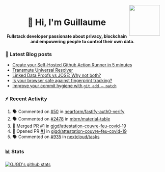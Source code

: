 <img align='right' src='https://user-images.githubusercontent.com/5713670/87202985-820dcb80-c2b6-11ea-9f56-7ec461c497c3.gif' width='100"'>

<h1 align="center">👋 Hi, I'm Guillaume</h1>
<h4 align="center">Fullstack developer passionate about privacy, blockchain and empowering people to control their own data.

### 📝 Latest Blog posts

<!-- BLOG-POST-LIST:START -->
- [Create your Self-Hosted Github Action Runner in 5 minutes](https://medium.com/@gjgd/create-your-self-hosted-github-action-runner-in-5-minutes-a9eff615edc4?source=rss-35e0d58bf235------2)
- [Transmute Universal Resolver](https://medium.com/transmute-techtalk/transmute-universal-resolver-b6c8509858f?source=rss-35e0d58bf235------2)
- [Linked Data Proofs vs JOSE: Why not both?](https://medium.com/transmute-techtalk/linked-data-proofs-vs-jose-why-not-both-1594393418cc?source=rss-35e0d58bf235------2)
- [Is your browser safe against fingerprint tracking?](https://medium.com/@gjgd/is-your-browser-safe-against-fingerprint-tracking-6126952b805b?source=rss-35e0d58bf235------2)
- [Improve your commit hygiene with `git add — patch`](https://medium.com/transmute-techtalk/improve-your-commit-hygiene-with-git-add-patch-3b7dd9c117c4?source=rss-35e0d58bf235------2)
<!-- BLOG-POST-LIST:END -->

### :zap: Recent Activity

<!--START_SECTION:activity-->
1. 🗣 Commented on [#50](https://github.com/nearform/fastify-auth0-verify/issues/50) in [nearform/fastify-auth0-verify](https://github.com/nearform/fastify-auth0-verify)
2. 🗣 Commented on [#2478](https://github.com/mbrn/material-table/issues/2478) in [mbrn/material-table](https://github.com/mbrn/material-table)
3. 🎉 Merged PR [#1](https://github.com/gjgd/attestation-couvre-feu-covid-19/pull/1) in [gjgd/attestation-couvre-feu-covid-19](https://github.com/gjgd/attestation-couvre-feu-covid-19)
4. 💪 Opened PR [#1](https://github.com/gjgd/attestation-couvre-feu-covid-19/pull/1) in [gjgd/attestation-couvre-feu-covid-19](https://github.com/gjgd/attestation-couvre-feu-covid-19)
5. 🗣 Commented on [#935](https://github.com/nextcloud/tasks/issues/935) in [nextcloud/tasks](https://github.com/nextcloud/tasks)
<!--END_SECTION:activity-->

### 📊 Stats

[![GJGD's github stats](https://github-readme-stats.vercel.app/api?username=gjgd&count_private=true&show_icons=true&custom_title=My%20Github%20Stats)](https://github.com/anuraghazra/github-readme-stats)
